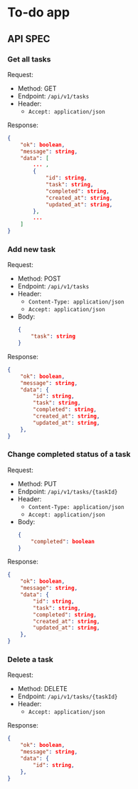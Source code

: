 # To-do app

## API SPEC

### Get all tasks
Request:
- Method: GET
- Endpoint: `/api/v1/tasks`
- Header:
    - `Accept: application/json`

Response:
```json
{
    "ok": boolean,
    "message": string,
    "data": [
        ... ,
        {
            "id": string,
            "task": string,
            "completed": string,
            "created_at": string,
            "updated_at": string,
        },
        ...
    ]
}
```

### Add new task
Request:
- Method: POST
- Endpoint: `/api/v1/tasks`
- Header:
    - `Content-Type: application/json`
    - `Accept: application/json`
- Body:
    ```json
    {
        "task": string
    }
    ```

Response:
```json
{
    "ok": boolean,
    "message": string,
    "data": {
        "id": string,
        "task": string,
        "completed": string,
        "created_at": string,
        "updated_at": string,
    },
}
```

### Change completed status of a task
Request:
- Method: PUT
- Endpoint: `/api/v1/tasks/{taskId}`
- Header:
    - `Content-Type: application/json`
    - `Accept: application/json`
- Body:
    ```json
    {
        "completed": boolean
    }
    ```

Response:
```json
{
    "ok": boolean,
    "message": string,
    "data": {
        "id": string,
        "task": string,
        "completed": string,
        "created_at": string,
        "updated_at": string,
    },
}
```

### Delete a task
Request:
- Method: DELETE
- Endpoint: `/api/v1/tasks/{taskId}`
- Header:
    - `Accept: application/json`

Response:
```json
{
    "ok": boolean,
    "message": string,
    "data": {
        "id": string,
    },
}
```
